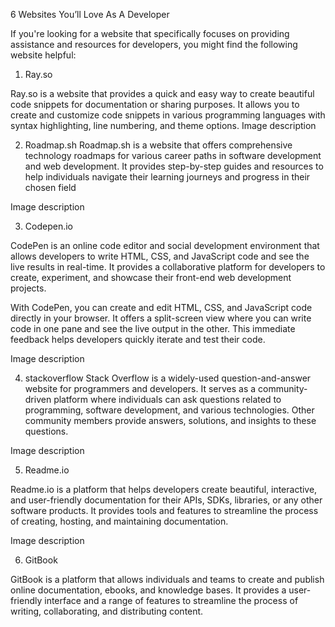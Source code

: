  
6 Websites You’ll Love As A Developer


If you're looking for a website that specifically focuses on providing assistance and resources for developers, you might find the following website helpful:

1. Ray.so

Ray.so is a website that provides a quick and easy way to create beautiful code snippets for documentation or sharing purposes. It allows you to create and customize code snippets in various programming languages with syntax highlighting, line numbering, and theme options.
Image description

2. Roadmap.sh
Roadmap.sh is a website that offers comprehensive technology roadmaps for various career paths in software development and web development. It provides step-by-step guides and resources to help individuals navigate their learning journeys and progress in their chosen field

Image description

3. Codepen.io

CodePen is an online code editor and social development environment that allows developers to write HTML, CSS, and JavaScript code and see the live results in real-time. It provides a collaborative platform for developers to create, experiment, and showcase their front-end web development projects.

With CodePen, you can create and edit HTML, CSS, and JavaScript code directly in your browser. It offers a split-screen view where you can write code in one pane and see the live output in the other. This immediate feedback helps developers quickly iterate and test their code.

Image description

4. stackoverflow
Stack Overflow is a widely-used question-and-answer website for programmers and developers. It serves as a community-driven platform where individuals can ask questions related to programming, software development, and various technologies. Other community members provide answers, solutions, and insights to these questions.

Image description

5. Readme.io

Readme.io is a platform that helps developers create beautiful, interactive, and user-friendly documentation for their APIs, SDKs, libraries, or any other software products. It provides tools and features to streamline the process of creating, hosting, and maintaining documentation.

Image description

6. GitBook

GitBook is a platform that allows individuals and teams to create and publish online documentation, ebooks, and knowledge bases. It provides a user-friendly interface and a range of features to streamline the process of writing, collaborating, and distributing content.

